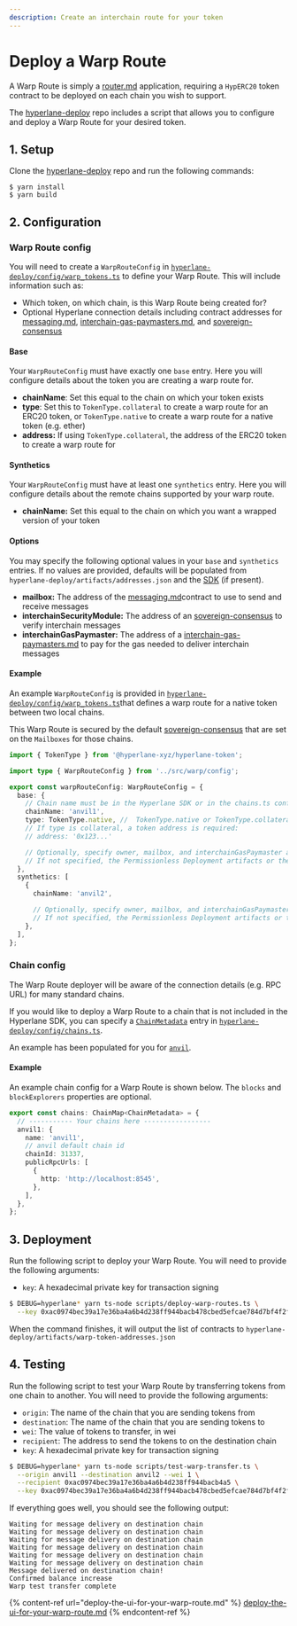 ```yaml
---
description: Create an interchain route for your token
---
```


# Deploy a Warp Route

A Warp Route is simply a [router.md](../../sdks/building-applications/writing-contracts/router.md "mention") application, requiring a `HypERC20` token contract to be deployed on each chain you wish to support.

The [hyperlane-deploy](https://github.com/hyperlane-xyz/hyperlane-deploy) repo includes a script that allows you to configure and deploy a Warp Route for your desired token.

## 1. Setup

Clone the [hyperlane-deploy](https://github.com/hyperlane-xyz/hyperlane-deploy) repo and run the following commands:

```
$ yarn install
$ yarn build
```

## 2. Configuration

### Warp Route config

You will need to create a `WarpRouteConfig`  in [`hyperlane-deploy/config/warp_tokens.ts`](https://github.com/hyperlane-xyz/hyperlane-deploy/blob/main/config/warp\_tokens.ts) to define your Warp Route. This will include information such as:

* Which token, on which chain, is this Warp Route being created for?
* Optional Hyperlane connection details including contract addresses for [messaging.md](../../protocol/messaging.md "mention"), [interchain-gas-paymasters.md](../../build-with-hyperlane/guides/paying-for-interchain-gas/interchain-gas-paymasters.md "mention"), and [sovereign-consensus](../../protocol/sovereign-consensus/ "mention")

#### Base

Your `WarpRouteConfig` must have exactly one `base` entry. Here you will configure details about the token you are creating a warp route for.

* **chainName**: Set this equal to the chain on which your token exists
* **type**: Set this to `TokenType.collateral` to create a warp route for an ERC20 token, or `TokenType.native` to create a warp route for a native token (e.g. ether)
* **address:** If using `TokenType.collateral`, the address of the ERC20 token to create a warp route for

#### Synthetics

Your `WarpRouteConfig` must have at least one `synthetics` entry. Here you will configure details about the remote chains supported by your warp route.

* **chainName:** Set this equal to the chain on which you want a wrapped version of your token&#x20;

#### Options

You may specify the following optional values in your `base` and `synthetics` entries. If no values are provided, defaults will be populated from `hyperlane-deploy/artifacts/addresses.json` and the [SDK](https://github.com/hyperlane-xyz/hyperlane-monorepo/blob/main/typescript/sdk/src/consts/environments/mainnet.json) (if present).

* **mailbox:** The address of the [messaging.md](../../protocol/messaging.md "mention")contract to use to send and receive messages
* **interchainSecurityModule:** The address of an [sovereign-consensus](../../protocol/sovereign-consensus/ "mention") to verify interchain messages
* **interchainGasPaymaster:** The address of a [interchain-gas-paymasters.md](../../build-with-hyperlane/guides/paying-for-interchain-gas/interchain-gas-paymasters.md "mention") to pay for the gas needed to deliver interchain messages

#### Example

An example `WarpRouteConfig` is provided in [`hyperlane-deploy/config/warp_tokens.ts`](https://github.com/hyperlane-xyz/hyperlane-deploy/blob/main/config/warp\_tokens.ts)that defines a warp route for a native token between two local chains.

This Warp Route is secured by the default [sovereign-consensus](../../protocol/sovereign-consensus/ "mention") that are set on the `Mailboxes` for those chains.&#x20;

```typescript
import { TokenType } from '@hyperlane-xyz/hyperlane-token';

import type { WarpRouteConfig } from '../src/warp/config';

export const warpRouteConfig: WarpRouteConfig = {
  base: {
    // Chain name must be in the Hyperlane SDK or in the chains.ts config
    chainName: 'anvil1',
    type: TokenType.native, //  TokenType.native or TokenType.collateral
    // If type is collateral, a token address is required:
    // address: '0x123...'

    // Optionally, specify owner, mailbox, and interchainGasPaymaster addresses
    // If not specified, the Permissionless Deployment artifacts or the SDK's defaults will be used
  },
  synthetics: [
    {
      chainName: 'anvil2',

      // Optionally, specify owner, mailbox, and interchainGasPaymaster addresses
      // If not specified, the Permissionless Deployment artifacts or the SDK's defaults will be used
    },
  ],
};
```

### Chain config

The Warp Route deployer will be aware of the connection details (e.g. RPC URL) for many standard chains.

If you would like to deploy a Warp Route to a chain that is not included in the Hyperlane SDK, you can specify a [`ChainMetadata`](https://github.com/hyperlane-xyz/hyperlane-monorepo/blob/main/typescript/sdk/src/consts/chainMetadata.ts#L21) entry in [`hyperlane-deploy/config/chains.ts`](https://github.com/hyperlane-xyz/hyperlane-deploy/blob/main/config/chains.ts).

An example has been populated for you for [`anvil`](https://book.getfoundry.sh/anvil/).

#### Example

An example chain config for a Warp Route is shown below. The `blocks` and `blockExplorers` properties are optional.

```typescript
export const chains: ChainMap<ChainMetadata> = {
  // ----------- Your chains here -----------------
  anvil1: {
    name: 'anvil1',
    // anvil default chain id
    chainId: 31337,
    publicRpcUrls: [
      {
        http: 'http://localhost:8545',
      },
    ],
  },
};
```

## 3. Deployment

Run the following script to deploy your Warp Route. You will need to provide the following arguments:

* `key`: A hexadecimal private key for transaction signing

```bash
$ DEBUG=hyperlane* yarn ts-node scripts/deploy-warp-routes.ts \
  --key 0xac0974bec39a17e36ba4a6b4d238ff944bacb478cbed5efcae784d7bf4f2ff80
```

When the command finishes, it will output the list of contracts to `hyperlane-deploy/artifacts/warp-token-addresses.json`

## 4. Testing

Run the following script to test your Warp Route by transferring tokens from one chain to another. You will need to provide the following arguments:

* `origin`: The name of the chain that you are sending tokens from
* `destination`: The name of the chain that you are sending tokens to
* `wei`: The value of tokens to transfer, in wei
* `recipient`: The address to send the tokens to on the destination chain
* `key`: A hexadecimal private key for transaction signing

```bash
$ DEBUG=hyperlane* yarn ts-node scripts/test-warp-transfer.ts \
  --origin anvil1 --destination anvil2 --wei 1 \
  --recipient 0xac0974bec39a17e36ba4a6b4d238ff944bacb4a5 \
  --key 0xac0974bec39a17e36ba4a6b4d238ff944bacb478cbed5efcae784d7bf4f2ff80 \
```

If everything goes well, you should see the following output:

```
Waiting for message delivery on destination chain
Waiting for message delivery on destination chain
Waiting for message delivery on destination chain
Waiting for message delivery on destination chain
Waiting for message delivery on destination chain
Waiting for message delivery on destination chain
Message delivered on destination chain!
Confirmed balance increase
Warp test transfer complete
```

{% content-ref url="deploy-the-ui-for-your-warp-route.md" %}
[deploy-the-ui-for-your-warp-route.md](deploy-the-ui-for-your-warp-route.md)
{% endcontent-ref %}

